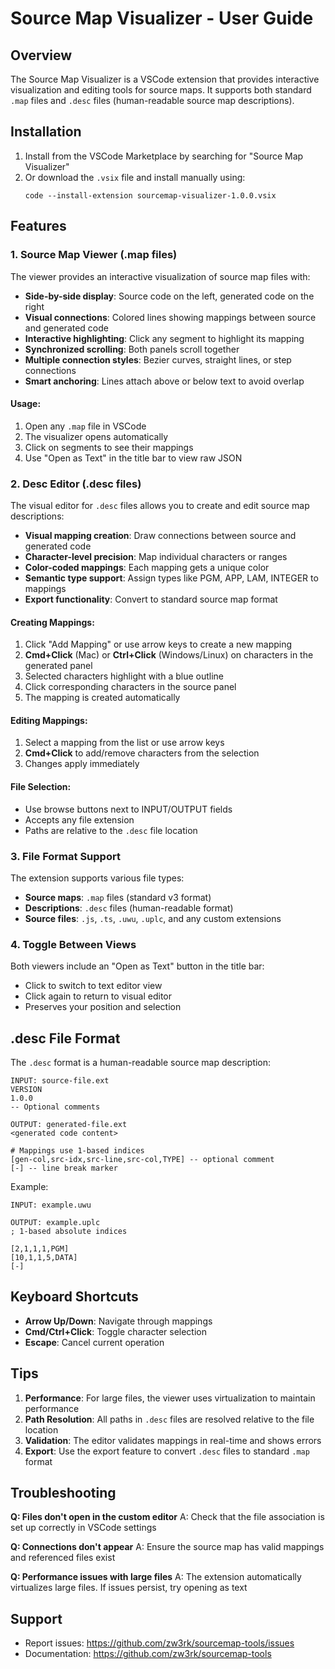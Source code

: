# Source Map Visualizer - User Guide

## Overview

The Source Map Visualizer is a VSCode extension that provides interactive visualization and editing tools for source maps. It supports both standard `.map` files and `.desc` files (human-readable source map descriptions).

## Installation

1. Install from the VSCode Marketplace by searching for "Source Map Visualizer"
2. Or download the `.vsix` file and install manually using:
   ```
   code --install-extension sourcemap-visualizer-1.0.0.vsix
   ```

## Features

### 1. Source Map Viewer (.map files)

The viewer provides an interactive visualization of source map files with:

- **Side-by-side display**: Source code on the left, generated code on the right
- **Visual connections**: Colored lines showing mappings between source and generated code
- **Interactive highlighting**: Click any segment to highlight its mapping
- **Synchronized scrolling**: Both panels scroll together
- **Multiple connection styles**: Bezier curves, straight lines, or step connections
- **Smart anchoring**: Lines attach above or below text to avoid overlap

#### Usage:
1. Open any `.map` file in VSCode
2. The visualizer opens automatically
3. Click on segments to see their mappings
4. Use "Open as Text" in the title bar to view raw JSON

### 2. Desc Editor (.desc files)

The visual editor for `.desc` files allows you to create and edit source map descriptions:

- **Visual mapping creation**: Draw connections between source and generated code
- **Character-level precision**: Map individual characters or ranges
- **Color-coded mappings**: Each mapping gets a unique color
- **Semantic type support**: Assign types like PGM, APP, LAM, INTEGER to mappings
- **Export functionality**: Convert to standard source map format

#### Creating Mappings:
1. Click "Add Mapping" or use arrow keys to create a new mapping
2. **Cmd+Click** (Mac) or **Ctrl+Click** (Windows/Linux) on characters in the generated panel
3. Selected characters highlight with a blue outline
4. Click corresponding characters in the source panel
5. The mapping is created automatically

#### Editing Mappings:
1. Select a mapping from the list or use arrow keys
2. **Cmd+Click** to add/remove characters from the selection
3. Changes apply immediately

#### File Selection:
- Use browse buttons next to INPUT/OUTPUT fields
- Accepts any file extension
- Paths are relative to the `.desc` file location

### 3. File Format Support

The extension supports various file types:
- **Source maps**: `.map` files (standard v3 format)
- **Descriptions**: `.desc` files (human-readable format)
- **Source files**: `.js`, `.ts`, `.uwu`, `.uplc`, and any custom extensions

### 4. Toggle Between Views

Both viewers include an "Open as Text" button in the title bar:
- Click to switch to text editor view
- Click again to return to visual editor
- Preserves your position and selection

## .desc File Format

The `.desc` format is a human-readable source map description:

```
INPUT: source-file.ext
VERSION
1.0.0
-- Optional comments

OUTPUT: generated-file.ext
<generated code content>

# Mappings use 1-based indices
[gen-col,src-idx,src-line,src-col,TYPE] -- optional comment
[-] -- line break marker
```

Example:
```
INPUT: example.uwu

OUTPUT: example.uplc
; 1-based absolute indices

[2,1,1,1,PGM]
[10,1,1,5,DATA]
[-]
```

## Keyboard Shortcuts

- **Arrow Up/Down**: Navigate through mappings
- **Cmd/Ctrl+Click**: Toggle character selection
- **Escape**: Cancel current operation

## Tips

1. **Performance**: For large files, the viewer uses virtualization to maintain performance
2. **Path Resolution**: All paths in `.desc` files are resolved relative to the file location
3. **Validation**: The editor validates mappings in real-time and shows errors
4. **Export**: Use the export feature to convert `.desc` files to standard `.map` format

## Troubleshooting

**Q: Files don't open in the custom editor**
A: Check that the file association is set up correctly in VSCode settings

**Q: Connections don't appear**
A: Ensure the source map has valid mappings and referenced files exist

**Q: Performance issues with large files**
A: The extension automatically virtualizes large files. If issues persist, try opening as text

## Support

- Report issues: https://github.com/zw3rk/sourcemap-tools/issues
- Documentation: https://github.com/zw3rk/sourcemap-tools